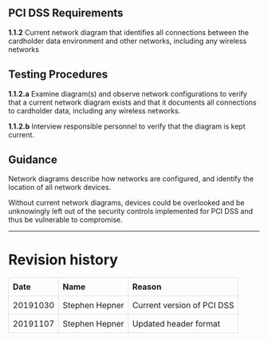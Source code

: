 PCI DSS Requirements
--------------------

**1.1.2** Current network diagram that identifies all connections
between the cardholder data environment and other networks, including
any wireless networks

Testing Procedures
------------------

**1.1.2.a** Examine diagram(s) and observe network configurations to
verify that a current network diagram exists and that it documents all
connections to cardholder data, including any wireless networks.

**1.1.2.b** Interview responsible personnel to verify that the diagram
is kept current.

Guidance
--------

Network diagrams describe how networks are configured, and identify the
location of all network devices.

Without current network diagrams, devices could be overlooked and be
unknowingly left out of the security controls implemented for PCI DSS
and thus be vulnerable to compromise.

------------------------------------------------------------------------

Revision history
================

<style>
table { border-collapse: collapse; width: 100%; }
td, th { border: 1px solid #dddddd; text-align: left; padding: 8px; }
</style>
<table>
<tr>
<th>
Date
</th>
<th>
Name
</th>
<th>
Reason
</th>
</tr>
<tr>
<td>
20191030
</td>
<td>
Stephen Hepner
</td>
<td>
Current version of PCI DSS
</td>
</tr>
<tr>
<td>
20191107
</td>
<td>
Stephen Hepner
</td>
<td>
Updated header format
</td>
</tr>
</table>
